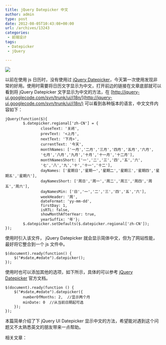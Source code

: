 ```yaml
---
title: jQuery Datepicker 中文
author: admin
type: post
date: 2012-08-05T10:43:08+00:00
url: /archives/13243
categories:
 - 前端设计
tags:
 - Datepicker
 - jQuery

---
```

[![](http://blog.haohtml.com/wp-content/uploads/2012/08/jquery-ui-datepicker-chinese.png)][1]

以前在使用 js 日历时，没有使用过 [jQuery Datepicker](http://jqueryui.com/demos/datepicker/)，今天第一次使用发现非常的好用。使用时需要将日历文字显示为中文，打开前边的链接在文章底部就可以看到将 jQuery Datepicker 文字显示为中文的方法，在 [http://jquery-ui.googlecode.com/svn/trunk/ui/i18n/](http://jquery-ui.googlecode.com/svn/trunk/ui/i18n/) 可以看到各种版本的语言，中文文件内容如下：

```
jQuery(function($){
        $.datepicker.regional['zh-CN'] = {
                closeText: '关闭',
                prevText: '<上月',
                nextText: '下月>',
                currentText: '今天',
                monthNames: ['一月','二月','三月','四月','五月','六月',
                '七月','八月','九月','十月','十一月','十二月'],
                monthNamesShort: ['一','二','三','四','五','六',
                '七','八','九','十','十一','十二'],
                dayNames: ['星期日','星期一','星期二','星期三','星期四','星期五','星期六'],
                dayNamesShort: ['周日','周一','周二','周三','周四','周五','周六'],
                dayNamesMin: ['日','一','二','三','四','五','六'],
                weekHeader: '周',
                dateFormat: 'yy-mm-dd',
                firstDay: 1,
                isRTL: false,
                showMonthAfterYear: true,
                yearSuffix: '年'};
        $.datepicker.setDefaults($.datepicker.regional['zh-CN']);
});
```

使用时引入该文件， jQuery Datepicker 就会显示简体中文，但为了网站性能，最好将它整合到一个 js 文件中。

```
$(document).ready(function() {
    $("#sdate,#edate").datepicker();
});
```

使用时也可以添加其他的选项，如下所示，具体的可以参考 [jQuery Datepicker](http://jqueryui.com/demos/datepicker/) 官方文档。

```
$(document).ready(function () {
    $("#sdate,#edate").datepicker({
        numberOfMonths: 2,  //显示两个月
        minDate: 0  //从当前日期起可选
    });
});
```

本篇简单介绍了下 jQuery UI Datepicker 显示中文的方法，希望能对遇到这个问题又不太熟悉英文的朋友带来一点帮助。

相关文章：

 [1]: http://blog.haohtml.com/wp-content/uploads/2012/08/jquery-ui-datepicker-chinese.png